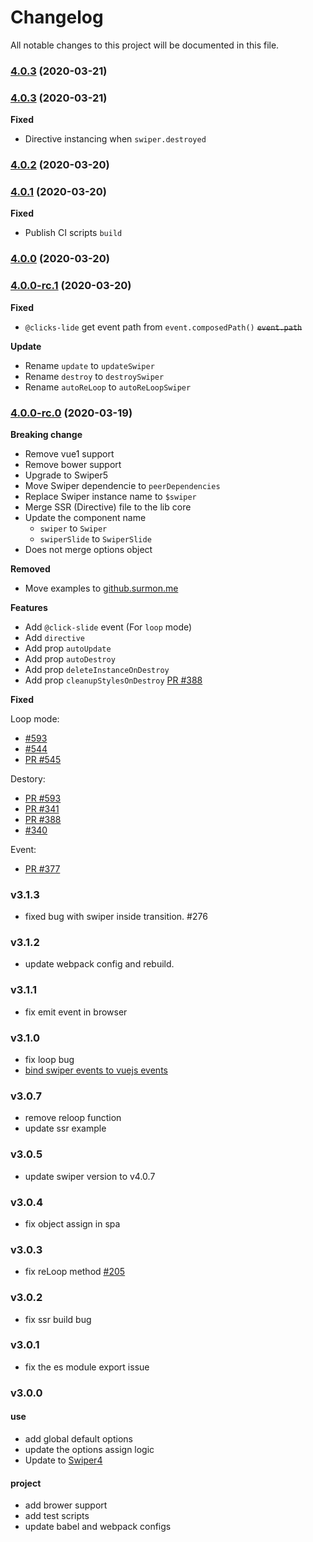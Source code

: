 
# Changelog
All notable changes to this project will be documented in this file.

### [4.0.3](https://github.com/surmon-china/vue-awesome-swiper/compare/v4.0.2...v4.0.3) (2020-03-21)

### [4.0.3](https://github.com/surmon-china/vue-awesome-swiper/compare/v4.0.2...v4.0.3) (2020-03-21)

**Fixed**
- Directive instancing when `swiper.destroyed`

### [4.0.2](https://github.com/surmon-china/vue-awesome-swiper/compare/v4.0.1...v4.0.2) (2020-03-20)

### [4.0.1](https://github.com/surmon-china/vue-awesome-swiper/compare/v4.0.0...v4.0.1) (2020-03-20)

**Fixed**
- Publish CI scripts `build`

### [4.0.0](https://github.com/surmon-china/vue-awesome-swiper/compare/v4.0.0-rc.1...v4.0.0) (2020-03-20)

### [4.0.0-rc.1](https://github.com/surmon-china/vue-awesome-swiper/compare/v4.0.0-rc.0...v4.0.0-rc.1) (2020-03-20)

**Fixed**
- `@clicks-lide` get event path from `event.composedPath()` ~~`event.path`~~

**Update**
- Rename `update` to `updateSwiper`
- Rename `destroy` to `destroySwiper`
- Rename `autoReLoop` to `autoReLoopSwiper`

### [4.0.0-rc.0](https://github.com/surmon-china/vue-awesome-swiper/compare/v3.1.3...v4.0.0-rc.0) (2020-03-19)

**Breaking change**
- Remove vue1 support
- Remove bower support
- Upgrade to Swiper5
- Move Swiper dependencie to `peerDependencies`
- Replace Swiper instance name to `$swiper`
- Merge SSR (Directive) file to the lib core
- Update the component name
  - `swiper` to `Swiper`
  - `swiperSlide` to `SwiperSlide`
- Does not merge options object

**Removed**
- Move examples to [github.surmon.me](https://github.surmon.me/vue-awesome-swiper/)

**Features**
- Add `@click-slide` event (For `loop` mode)
- Add `directive`
- Add prop `autoUpdate`
- Add prop `autoDestroy`
- Add prop `deleteInstanceOnDestroy`
- Add prop `cleanupStylesOnDestroy` [PR #388](https://github.com/surmon-china/vue-awesome-swiper/pull/388)

**Fixed**

Loop mode:
- [#593](https://github.com/surmon-china/vue-awesome-swiper/issues/593)
- [#544](https://github.com/surmon-china/vue-awesome-swiper/issues/544)
- [PR #545](https://github.com/surmon-china/vue-awesome-swiper/pull/545)

Destory:
- [PR #593](https://github.com/surmon-china/vue-awesome-swiper/pull/550)
- [PR #341](https://github.com/surmon-china/vue-awesome-swiper/pull/341)
- [PR #388](https://github.com/surmon-china/vue-awesome-swiper/pull/388)
- [#340](https://github.com/surmon-china/vue-awesome-swiper/issues/340)

Event:
- [PR #377](https://github.com/surmon-china/vue-awesome-swiper/pull/377)

### v3.1.3
- fixed bug with swiper inside transition. #276

### v3.1.2
- update webpack config and rebuild.

### v3.1.1
- fix emit event in browser

### v3.1.0
- fix loop bug
- [bind swiper events to vuejs events](https://github.com/surmon-china/vue-awesome-swiper/pull/238)

### v3.0.7
- remove reloop function
- update ssr example

### v3.0.5
- update swiper version to v4.0.7

### v3.0.4
- fix object assign in spa

### v3.0.3
- fix reLoop method [#205](https://github.com/surmon-china/vue-awesome-swiper/issues/205)

### v3.0.2
- fix ssr build bug

### v3.0.1
- fix the es module export issue

### v3.0.0

#### use
- add global default options
- update the options assign logic
- Update to [Swiper4](http://www.swiper.com.cn)

#### project
- add brower support
- add test scripts
- update babel and webpack configs
